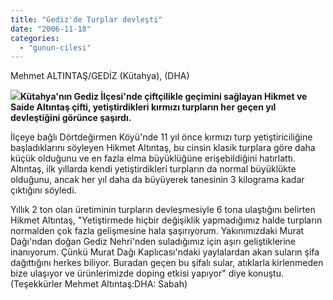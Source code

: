 ```yaml
---
title: "Gediz'de Turplar devleşti"
date: "2006-11-18"
categories: 
  - "gunun-cilesi"
---
```


Mehmet ALTINTAŞ/GEDİZ (Kütahya), (DHA)

![](http://www.hurriyet.com.tr/_newsimages/2457388.jpg)**Kütahya'nın Gediz İlçesi'nde çiftçilikle geçimini sağlayan Hikmet ve Saide Altıntaş çifti, yetiştirdikleri kırmızı turpların her geçen yıl devleştiğini görünce şaşırdı.**

İlçeye bağlı Dörtdeğirmen Köyü'nde 11 yıl önce kırmızı turp yetiştiriciliğine başladıklarını söyleyen Hikmet Altıntaş, bu cinsin klasik turplara göre daha küçük olduğunu ve en fazla elma büyüklüğüne erişebildiğini hatırlattı. Altıntaş, ilk yıllarda kendi yetiştirdikleri turpların da normal büyüklükte olduğunu, ancak her yıl daha da büyüyerek tanesinin 3 kilograma kadar çıktığını söyledi.

Yıllık 2 ton olan üretiminin turpların devleşmesiyle 6 tona ulaştığını belirten Hikmet Altıntaş, "Yetiştirmede hiçbir değişiklik yapmadığımız halde turpların normalden çok fazla gelişmesine hala şaşırıyorum. Yakınımızdaki Murat Dağı'ndan doğan Gediz Nehri'nden suladığımız için aşırı geliştiklerine inanıyorum. Çünkü Murat Dağı Kaplıcası'ndaki yaylalardan akan suların şifa dağıttığını herkes biliyor. Buradan geçen bu şifalı sular, atıklarla kirlenmeden bize ulaşıyor ve ürünlerimizde doping etkisi yapıyor" diye konuştu.(Teşekkürler Mehmet Altıntaş:DHA: Sabah)
